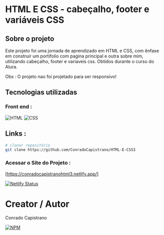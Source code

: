 # HTML E CSS - cabeçalho, footer e variáveis CSS

## Sobre o projeto

Este projeto foi uma jornada de aprendizado em HTML e CSS, com ênfase em construir um portifolio com pagina principal e outra sobre mim, utilizando cabeçalho, footer e variaveis css. Obtidos durante o curso do Alura.

Obs : O projeto nao foi projetado para ser responsivo!

## Tecnologias utilizadas

### Front end : 
![HTML](https://img.shields.io/badge/HTML-239120?style=for-the-badge&logo=html5&logoColor=white)
![CSS](https://img.shields.io/badge/CSS-1572B6?style=for-the-badge&logo=css3&logoColor=white)

## Links :

```bash
# clonar repositório
git clone https://github.com/ConradoCapistrano/HTML-E-CSS3
```

### Acessar o Site do Projeto :
[https://conradocapistranohtml3.netlify.app/]

[![Netlify Status](https://api.netlify.com/api/v1/badges/88027503-b1d8-4fea-b219-cfb94f1fc2fc/deploy-status)](https://app.netlify.com/sites/conradocapistranohtml3/deploys)

# Creator / Autor

Conrado Capistrano

[![NPM](https://img.shields.io/badge/LinkedIn-0077B5?style=for-the-badge&logo=linkedin&logoColor=white)](https://www.linkedin.com/in/conrado-capistrano88)
